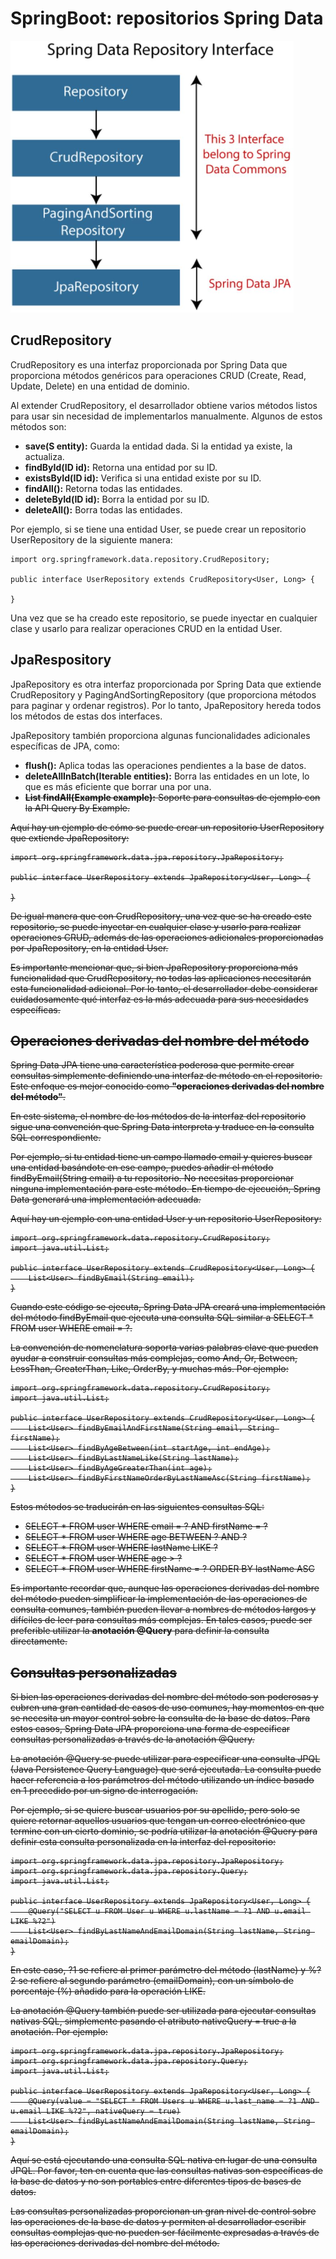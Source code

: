 # SpringBoot: repositorios Spring Data

![alt text](image.png)

## CrudRepository

CrudRepository es una interfaz proporcionada por Spring Data que proporciona métodos genéricos para operaciones CRUD (Create, Read, Update, Delete) en una entidad de dominio.

Al extender CrudRepository, el desarrollador obtiene varios métodos listos para usar sin necesidad de implementarlos manualmente. Algunos de estos métodos son:

- **save(S entity):** Guarda la entidad dada. Si la entidad ya existe, la actualiza.
- **findById(ID id):** Retorna una entidad por su ID.
- **existsById(ID id):** Verifica si una entidad existe por su ID.
- **findAll():** Retorna todas las entidades.
- **deleteById(ID id):** Borra la entidad por su ID.
- **deleteAll():** Borra todas las entidades.

Por ejemplo, si se tiene una entidad User, se puede crear un repositorio UserRepository de la siguiente manera:

```
import org.springframework.data.repository.CrudRepository;

public interface UserRepository extends CrudRepository<User, Long> {

}
```
Una vez que se ha creado este repositorio, se puede inyectar en cualquier clase y usarlo para realizar operaciones CRUD en la entidad User.

## JpaRespository

JpaRepository es otra interfaz proporcionada por Spring Data que extiende CrudRepository y PagingAndSortingRepository (que proporciona métodos para paginar y ordenar registros). Por lo tanto, JpaRepository hereda todos los métodos de estas dos interfaces.

JpaRepository también proporciona algunas funcionalidades adicionales específicas de JPA, como:

- **flush():** Aplica todas las operaciones pendientes a la base de datos.
- **deleteAllInBatch(Iterable<T> entities):** Borra las entidades en un lote, lo que es más eficiente que borrar una por una.
- **<S extends T> List<S> findAll(Example<S> example):** Soporte para consultas de ejemplo con la API Query By Example.

Aquí hay un ejemplo de cómo se puede crear un repositorio UserRepository que extiende JpaRepository:

```
import org.springframework.data.jpa.repository.JpaRepository;

public interface UserRepository extends JpaRepository<User, Long> {

}
```

De igual manera que con CrudRepository, una vez que se ha creado este repositorio, se puede inyectar en cualquier clase y usarlo para realizar operaciones CRUD, además de las operaciones adicionales proporcionadas por JpaRepository, en la entidad User.

Es importante mencionar que, si bien JpaRepository proporciona más funcionalidad que CrudRepository, no todas las aplicaciones necesitarán esta funcionalidad adicional. Por lo tanto, el desarrollador debe considerar cuidadosamente qué interfaz es la más adecuada para sus necesidades específicas.

## Operaciones derivadas del nombre del método

Spring Data JPA tiene una característica poderosa que permite crear consultas simplemente definiendo una interfaz de método en el repositorio. Este enfoque es mejor conocido como **"operaciones derivadas del nombre del método"**.

En este sistema, el nombre de los métodos de la interfaz del repositorio sigue una convención que Spring Data interpreta y traduce en la consulta SQL correspondiente. 

Por ejemplo, si tu entidad tiene un campo llamado email y quieres buscar una entidad basándote en ese campo, puedes añadir el método findByEmail(String email) a tu repositorio. No necesitas proporcionar ninguna implementación para este método. En tiempo de ejecución, Spring Data generará una implementación adecuada.

Aquí hay un ejemplo con una entidad User y un repositorio UserRepository:

```
import org.springframework.data.repository.CrudRepository;
import java.util.List;

public interface UserRepository extends CrudRepository<User, Long> {
    List<User> findByEmail(String email);
}
```

Cuando este código se ejecuta, Spring Data JPA creará una implementación del método findByEmail que ejecuta una consulta SQL similar a SELECT * FROM user WHERE email = ?.

La convención de nomenclatura soporta varias palabras clave que pueden ayudar a construir consultas más complejas, como And, Or, Between, LessThan, GreaterThan, Like, OrderBy, y muchas más. Por ejemplo:

```
import org.springframework.data.repository.CrudRepository;
import java.util.List;

public interface UserRepository extends CrudRepository<User, Long> {
    List<User> findByEmailAndFirstName(String email, String firstName);
    List<User> findByAgeBetween(int startAge, int endAge);
    List<User> findByLastNameLike(String lastName);
    List<User> findByAgeGreaterThan(int age);
    List<User> findByFirstNameOrderByLastNameAsc(String firstName);
}
```

Estos métodos se traducirán en las siguientes consultas SQL:

- SELECT * FROM user WHERE email = ? AND firstName = ?
- SELECT * FROM user WHERE age BETWEEN ? AND ?
- SELECT * FROM user WHERE lastName LIKE ?
- SELECT * FROM user WHERE age > ?
- SELECT * FROM user WHERE firstName = ? ORDER BY lastName ASC

Es importante recordar que, aunque las operaciones derivadas del nombre del método pueden simplificar la implementación de las operaciones de consulta comunes, también pueden llevar a nombres de métodos largos y difíciles de leer para consultas más complejas. En tales casos, puede ser preferible utilizar la **anotación @Query** para definir la consulta directamente.

## Consultas personalizadas

Si bien las operaciones derivadas del nombre del método son poderosas y cubren una gran cantidad de casos de uso comunes, hay momentos en que se necesita un mayor control sobre la consulta de la base de datos. Para estos casos, Spring Data JPA proporciona una forma de especificar consultas personalizadas a través de la anotación @Query.

La anotación @Query se puede utilizar para especificar una consulta JPQL (Java Persistence Query Language) que será ejecutada. La consulta puede hacer referencia a los parámetros del método utilizando un índice basado en 1 precedido por un signo de interrogación.

Por ejemplo, si se quiere buscar usuarios por su apellido, pero solo se quiere retornar aquellos usuarios que tengan un correo electrónico que termine con un cierto dominio, se podría utilizar la anotación @Query para definir esta consulta personalizada en la interfaz del repositorio:

```
import org.springframework.data.jpa.repository.JpaRepository;
import org.springframework.data.jpa.repository.Query;
import java.util.List;

public interface UserRepository extends JpaRepository<User, Long> {
    @Query("SELECT u FROM User u WHERE u.lastName = ?1 AND u.email LIKE %?2")
    List<User> findByLastNameAndEmailDomain(String lastName, String emailDomain);
}

```

En este caso, ?1 se refiere al primer parámetro del método (lastName) y %?2 se refiere al segundo parámetro (emailDomain), con un símbolo de porcentaje (%) añadido para la operación LIKE.

La anotación @Query también puede ser utilizada para ejecutar consultas nativas SQL, simplemente pasando el atributo nativeQuery = true a la anotación. Por ejemplo:

```
import org.springframework.data.jpa.repository.JpaRepository;
import org.springframework.data.jpa.repository.Query;
import java.util.List;

public interface UserRepository extends JpaRepository<User, Long> {
    @Query(value = "SELECT * FROM Users u WHERE u.last_name = ?1 AND u.email LIKE %?2", nativeQuery = true)
    List<User> findByLastNameAndEmailDomain(String lastName, String emailDomain);
}
```

Aquí se está ejecutando una consulta SQL nativa en lugar de una consulta JPQL. Por favor, ten en cuenta que las consultas nativas son específicas de la base de datos y no son portables entre diferentes tipos de bases de datos.

Las consultas personalizadas proporcionan un gran nivel de control sobre las operaciones de la base de datos y permiten al desarrollador escribir consultas complejas que no pueden ser fácilmente expresadas a través de las operaciones derivadas del nombre del método.
